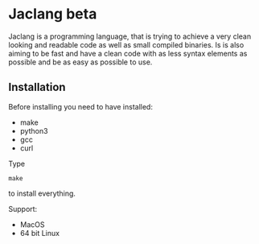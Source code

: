 # Jaclang beta

Jaclang is a programming language, that is trying to achieve a very clean looking and readable code as well as small compiled binaries. Is is also aiming to be fast and have a clean code with as less syntax elements as possible and be as easy as possible to use.

## Installation

Before installing you need to have installed:
* make
* python3
* gcc
* curl

Type

    make

to install everything.

Support:
* MacOS
* 64 bit Linux
